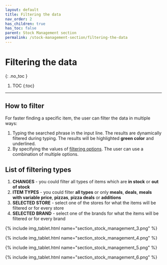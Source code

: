 ```yaml
---
layout: default
title: Filtering the data
nav_order: 2
has_children: true
has_toc: false
parent: Stock Management section
permalink: /stock-management-section/filtering-the-data
---
```


# Filtering the data
{: .no_toc }

1. TOC
{:toc}

---

## How to filter
For faster finding a specific item, the user can filter the data in multiple ways:
1. Typing the searched phrase in the input line. The results are dynamically filtered during typing. The results will be highlighted <span class="text-green-200">**green color**</span> and underlined.
2. By specifying the values of [filtering options](#list-of-filtering-types). The user can use a combination of multiple options.

## List of filtering types
1. **CHANGES** - you could filter all types of items which are <span class="text-green-200">**in stock**</span> or <span class="text-red-200">**out of stock**</span>
1. **ITEM TYPES** - you could filter **all types** or only **meals**, **deals**, **meals with variable price**, **pizzas**, **pizza deals** or **additions**
1. **SELECTED STORE** - select one of the stores for what the items will be filtered or for every store
1. **SELECTED BRAND** - select one of the brands for what the items will be filtered or for every brand

{% include img_tablet.html name="section_stock_management_3.png" %}

{% include img_tablet.html name="section_stock_management_4.png" %}

{% include img_tablet.html name="section_stock_management_5.png" %}

{% include img_tablet.html name="section_stock_management_6.png" %}
